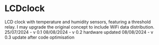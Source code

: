 # LCDclock
LCD clock with temperature and humidity sensors, featuring a threshold relay. I may upgrade the original concept to include WiFi data distribution.
25/07/2024 - v 0.1
08/08/2024 - v 0.2 hardware updated
08/08/2024 - v 0.3 update after code optimisation
